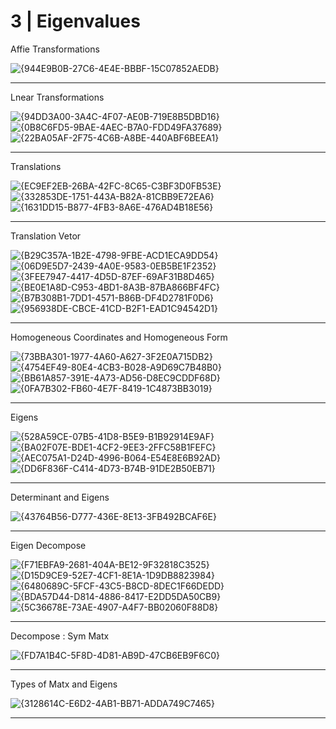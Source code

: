 # 3 | Eigenvalues

Affie Transformations

![{944E9B0B-27C6-4E4E-BBBF-15C07852AEDB}](https://github.com/user-attachments/assets/e0b6b8b9-b369-4b40-bb01-0c426649160c)

-- ---

Lnear Transformations

![{94DD3A00-3A4C-4F07-AE0B-719E8B5DBD16}](https://github.com/user-attachments/assets/cbfb3834-3bd6-462e-8619-5801720784dd)
![{0B8C6FD5-9BAE-4AEC-B7A0-FDD49FA37689}](https://github.com/user-attachments/assets/31da39bc-332c-4674-91f3-67eaed4a9899)
![{22BA05AF-2F75-4C6B-A8BE-440ABF6BEEA1}](https://github.com/user-attachments/assets/5e919d1a-8bb1-4feb-9071-e367d2a6946d)

-- ---

Translations

![{EC9EF2EB-26BA-42FC-8C65-C3BF3D0FB53E}](https://github.com/user-attachments/assets/ec19c53f-53c4-4d4c-904f-e049fd13726a)
![{332853DE-1751-443A-B82A-81CBB9E72EA6}](https://github.com/user-attachments/assets/191a8442-29b9-4370-a57d-8e30b042f7fc)
![{1631DD15-B877-4FB3-8A6E-476AD4B18E56}](https://github.com/user-attachments/assets/d1a362d3-7628-4942-9803-bb274e9c487a)

-- ---

Translation Vetor

![{B29C357A-1B2E-4798-9FBE-ACD1ECA9DD54}](https://github.com/user-attachments/assets/8582352c-49eb-4ac1-973d-24d757bb5dc3)
![{06D9E5D7-2439-4A0E-9583-0EB5BE1F2352}](https://github.com/user-attachments/assets/11db0d9e-3299-4149-882b-19ddaedc16be)
![{3FEE7947-4417-4D5D-87EF-69AF31B8D465}](https://github.com/user-attachments/assets/6ad5a2b6-66f5-434e-a26e-7d857faccc34)
![{BE0E1A8D-C953-4BD1-8A3B-87BA866BF4FC}](https://github.com/user-attachments/assets/63eb259f-d0ac-4290-97b2-980cc5b4f1ad)
![{B7B308B1-7DD1-4571-B86B-DF4D2781F0D6}](https://github.com/user-attachments/assets/4cec9a9b-b8e5-45ee-b99c-8b79ef75b6ed)
![{956938DE-CBCE-41CD-B2F1-EAD1C94542D1}](https://github.com/user-attachments/assets/9fc4f1af-6aff-4729-ad4a-45ab87ac9c45)

-- ---

Homogeneous Coordinates and Homogeneous Form

![{73BBA301-1977-4A60-A627-3F2E0A715DB2}](https://github.com/user-attachments/assets/94ae6abc-64f1-4bbf-a40a-81c00baf5cf7)
![{4754EF49-80E4-4CB3-B028-A9D69C7B48B0}](https://github.com/user-attachments/assets/853263d9-8c37-4b64-86e9-e01e56731036)
![{BB61A857-391E-4A73-AD56-D8EC9CDDF68D}](https://github.com/user-attachments/assets/e0d3fae5-59d0-4fad-a62e-280201185f62)
![{0FA7B302-FB60-4E7F-8419-1C4873BB3019}](https://github.com/user-attachments/assets/674134e3-1407-4e0b-8e01-ef83d28e2934)

-- ---

Eigens

![{528A59CE-07B5-41D8-B5E9-B1B92914E9AF}](https://github.com/user-attachments/assets/087d2853-db54-4ba6-bc4d-e962c7002a26)
![{BA02F07E-BDE1-4CF2-9EE3-2FFC58B1FEFC}](https://github.com/user-attachments/assets/12781368-0b06-46f9-bdbc-5c7e1590b7f9)
![{AEC075A1-D24D-4996-B064-E54E8E6B92AD}](https://github.com/user-attachments/assets/570e9da5-350b-4f04-8b8a-63abfb9463a7)
![{DD6F836F-C414-4D73-B74B-91DE2B50EB71}](https://github.com/user-attachments/assets/ef1d8329-9bc5-4e18-914b-26c2400a0f3b)

-- ---

Determinant and Eigens

![{43764B56-D777-436E-8E13-3FB492BCAF6E}](https://github.com/user-attachments/assets/575c6688-5a96-4f97-b866-6a599b505808)

-- ---

Eigen Decompose

![{F71EBFA9-2681-404A-BE12-9F32818C3525}](https://github.com/user-attachments/assets/bb6f174e-eb44-4c73-b1a2-c7d8bd7ba5d2)
![{D15D9CE9-52E7-4CF1-8E1A-1D9DB8823984}](https://github.com/user-attachments/assets/cb1a773f-18ec-4c60-975c-ed71c2360fb5)
![{6480689C-5FCF-43C5-B8CD-8DEC1F66DEDD}](https://github.com/user-attachments/assets/787cfde0-1258-4df3-bf9a-3210d1fc8664)
![{BDA57D44-D814-4886-8417-E2DD5DA50CB9}](https://github.com/user-attachments/assets/bd114b26-d5dd-4bda-ba9c-77d1638030db)
![{5C36678E-73AE-4907-A4F7-BB02060F88D8}](https://github.com/user-attachments/assets/b1c71765-64cc-46f0-9f65-b6b229e5148d)

-- ---

Decompose : Sym Matx

![{FD7A1B4C-5F8D-4D81-AB9D-47CB6EB9F6C0}](https://github.com/user-attachments/assets/61732285-8dd9-40cb-b79b-4728ea4473e9)

-- ---

Types of Matx and Eigens

![{3128614C-E6D2-4AB1-BB71-ADDA749C7465}](https://github.com/user-attachments/assets/bdd06eaf-0b76-46bf-bca5-91555d5a3c33)

-- ---
























